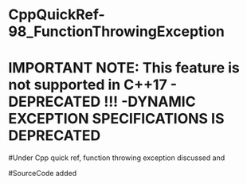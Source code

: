# CppQuickRef-98_FunctionThrowingException

# IMPORTANT NOTE: This feature is not supported in C++17 - DEPRECATED !!! -DYNAMIC EXCEPTION SPECIFICATIONS IS DEPRECATED

#Under Cpp quick ref, function throwing exception discussed and

#SourceCode added
